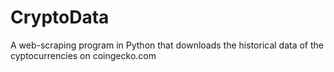# CryptoData
A web-scraping program in Python that downloads the historical data of the cyptocurrencies on coingecko.com

